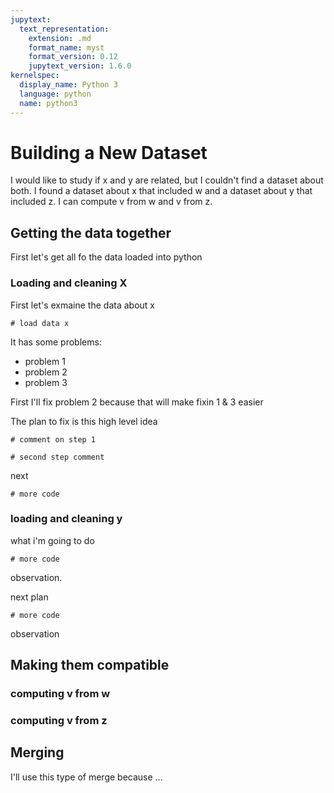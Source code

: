 ```yaml
---
jupytext:
  text_representation:
    extension: .md
    format_name: myst
    format_version: 0.12
    jupytext_version: 1.6.0
kernelspec:
  display_name: Python 3
  language: python
  name: python3
---
```


# Building a New Dataset

I would like to study if x and y are related, but I couldn't find a dataset about both. I found a dataset about x that included w and a dataset about y that included z. I can compute v from w and v from z.

## Getting the data together

First let's get all fo the data loaded into python

### Loading and cleaning X
First let's exmaine the data about x

```{code-cell} ipython3
# load data x
```

It has some problems:
 - problem 1
 - problem 2
 - problem 3

First I'll fix problem 2 because that will make fixin 1 & 3 easier

The plan to fix is this high level idea
```{code-cell} ipython3
# comment on step 1

# second step comment

```

next


```{code-cell} ipython3
# more code
```


### loading and cleaning y

what i'm going to do

```{code-cell} ipython3
# more code
```

observation.

next plan
```{code-cell} ipython3
# more code
```
 observation


## Making them compatible

### computing v from w


### computing v from z


## Merging

I'll use this type of merge because ... 
